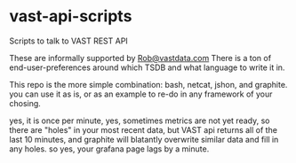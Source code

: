 # vast-api-scripts
Scripts to talk to VAST REST API

 These are informally supported by Rob@vastdata.com
 There is a ton of end-user-preferences around which TSDB and what language to write it in.

 This repo is the more simple combination: bash, netcat, jshon, and graphite.
 you can use it as is, or as an example to re-do in any framework of your chosing.

 yes, it is once per minute,  yes, sometimes metrics are not yet ready, so there are "holes"
 in your most recent data, but VAST api returns all of the last 10 minutes, and graphite will
 blatantly overwrite similar data and fill in any holes.
 so yes, your grafana page lags by a minute.

